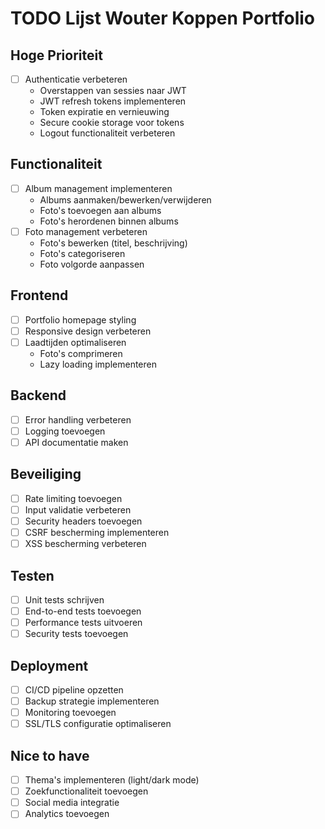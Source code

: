 # TODO Lijst Wouter Koppen Portfolio

## Hoge Prioriteit
- [ ] Authenticatie verbeteren
  - Overstappen van sessies naar JWT
  - JWT refresh tokens implementeren
  - Token expiratie en vernieuwing
  - Secure cookie storage voor tokens
  - Logout functionaliteit verbeteren

## Functionaliteit
- [ ] Album management implementeren
  - Albums aanmaken/bewerken/verwijderen
  - Foto's toevoegen aan albums
  - Foto's herordenen binnen albums
- [ ] Foto management verbeteren
  - Foto's bewerken (titel, beschrijving)
  - Foto's categoriseren
  - Foto volgorde aanpassen

## Frontend
- [ ] Portfolio homepage styling
- [ ] Responsive design verbeteren
- [ ] Laadtijden optimaliseren
  - Foto's comprimeren
  - Lazy loading implementeren

## Backend
- [ ] Error handling verbeteren
- [ ] Logging toevoegen
- [ ] API documentatie maken

## Beveiliging
- [ ] Rate limiting toevoegen
- [ ] Input validatie verbeteren
- [ ] Security headers toevoegen
- [ ] CSRF bescherming implementeren
- [ ] XSS bescherming verbeteren

## Testen
- [ ] Unit tests schrijven
- [ ] End-to-end tests toevoegen
- [ ] Performance tests uitvoeren
- [ ] Security tests toevoegen

## Deployment
- [ ] CI/CD pipeline opzetten
- [ ] Backup strategie implementeren
- [ ] Monitoring toevoegen
- [ ] SSL/TLS configuratie optimaliseren

## Nice to have
- [ ] Thema's implementeren (light/dark mode)
- [ ] Zoekfunctionaliteit toevoegen
- [ ] Social media integratie
- [ ] Analytics toevoegen 